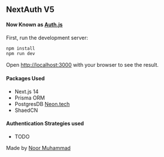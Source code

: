 ## NextAuth V5

#### Now Known as [Auth.js](https://authjs.dev/)

First, run the development server:

```bash
npm install
npm run dev
```

Open [http://localhost:3000](http://localhost:3000) with your browser to see the result.

#### Packages Used

- Next.js 14
- Prisma ORM
- PostgresDB [Neon.tech](https://console.neon.tech/)
- ShaedCN

#### Authentication Strategies used

- TODO

Made by [Noor Muhammad](https://www.linkedin.com/in/connectwithnoor)

